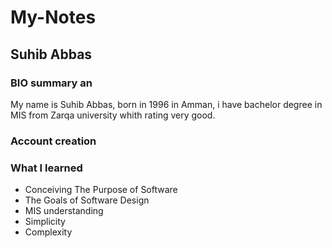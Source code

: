 # My-Notes
## Suhib Abbas
### BIO summary an
My name is Suhib Abbas, born in 1996 in Amman,  i have bachelor degree in MIS from Zarqa university whith rating very good.



### Account creation

### What I learned
+ Conceiving The Purpose of Software
+ The Goals of Software Design
+ MIS understanding
+ Simplicity
+ Complexity